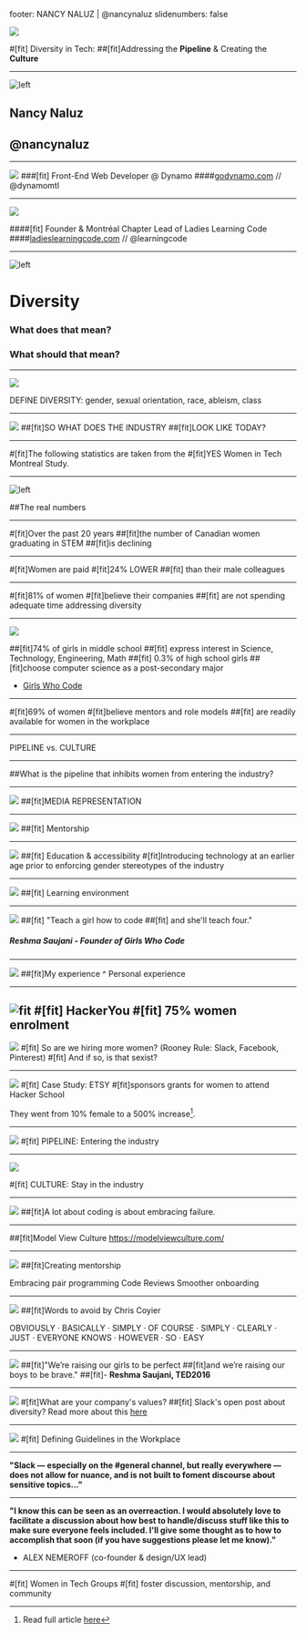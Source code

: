 footer: NANCY NALUZ | @nancynaluz
slidenumbers: false

![](https://images.unsplash.com/photo-1440335680360-79703e7032f9?ixlib=rb-0.3.5&q=80&fm=jpg&crop=entropy&s=df0fa22777a00d4c1b98a3037100e041)

#[fit] Diversity in Tech:
##[fit]Addressing the **Pipeline** & Creating the **Culture**

---

![left](https://daowea4srpbxm.cloudfront.net/assets/team/nancy-3b6fcb10f708f8be907a0c2cd07e10c3.jpg)
## Nancy Naluz
## @nancynaluz

---

![](https://daowea4srpbxm.cloudfront.net/assets/about/team-hero-f5ce0ea108620d13177bced9e34b0ced.jpg)
###[fit] Front-End Web Developer @ Dynamo
####[godynamo.com](www.godynamo.com) // @dynamomtl

---

![](http://ladieslearningcode.com/wp-content/uploads/2015/02/LadieLeaningCodeMTLWP_20140614_63_zmimi_HR-e1424038852378.jpg)

####[fit] Founder & Montréal Chapter Lead of Ladies Learning Code
####[ladieslearningcode.com](www.ladieslearningcode.com) // @learningcode

---

![left](https://images.unsplash.com/photo-1455735583493-5ab52897f7eb?ixlib=rb-0.3.5&q=80&fm=jpg&crop=entropy&s=74366b69fbabcf50582c7add8e2b502f)
# Diversity
### What does that mean?
### What **should** that mean?
---

![](https://images.unsplash.com/36/yJl7OB3sSpOdEIpHhZhd_DSC_1929_1.jpg?ixlib=rb-0.3.5&q=80&fm=jpg&crop=entropy&s=2f76df06fa9f85c9492224c0e3930c27)

DEFINE DIVERSITY:
gender, sexual orientation, race, ableism, class

---

![](https://images.unsplash.com/photo-1446052377488-d40ee7263458?ixlib=rb-0.3.5&q=80&fm=jpg&crop=entropy&s=16731c17641073b11b363b06e86f3719)
##[fit]SO WHAT DOES THE INDUSTRY
##[fit]LOOK LIKE TODAY?

---

#[fit]The following statistics are taken from the
#[fit]YES Women in Tech Montreal Study.

---

![left](http://infobeautiful4.s3.amazonaws.com/2015/05/1276_Diversity-In-Tech.png)

##The real numbers

---

#[fit]Over the past 20 years
##[fit]the number of Canadian women graduating in STEM
##[fit]is declining

---

#[fit]Women are paid
#[fit]24% LOWER
##[fit] than their male colleagues

---

#[fit]81% of women
#[fit]believe their companies
##[fit] are not spending adequate time addressing diversity

---

![](https://images.unsplash.com/photo-1455106593527-57a02af963e9?ixlib=rb-0.3.5&q=80&fm=jpg&crop=entropy&s=a146188c35b45fe04a55470670f366dc)

##[fit]74% of girls in middle school
##[fit] express interest in Science, Technology, Engineering, Math
##[fit] 0.3% of high school girls
##[fit]choose computer science as a post-secondary major

- [Girls Who Code](http://www.teenvogue.com/story/reshma-saujani-girls-who-code)

---

#[fit]69% of women
#[fit]believe mentors and role models
##[fit] are readily available for women in the workplace

---

PIPELINE vs. CULTURE

---

##What is the pipeline that inhibits women from entering the industry?

---

![](http://assets1.ignimgs.com/2015/03/15/1427358mktpasiliconvalleys2-ka-v12rev2jpg-52a950_1280w.jpg)
##[fit]MEDIA REPRESENTATION

---

![](https://images.unsplash.com/photo-1454023989775-79520f04322c?ixlib=rb-0.3.5&q=80&fm=jpg&crop=entropy&s=9e434433acf7e61b897ee692e51e0a4f)
##[fit] Mentorship

---
![](https://images.unsplash.com/photo-1454165205744-3b78555e5572?ixlib=rb-0.3.5&q=80&fm=jpg&crop=entropy&s=ca8c08d17555247f7580691500bb5351)
##[fit] Education & accessibility
#[fit]Introducing technology at an earlier age prior to enforcing gender stereotypes of the industry

---

![](http://ladieslearningcode.com/wp-content/uploads/2015/02/LadieLeaningCodeMTLWP_20140614_49_zmimi_HR-e1424038656152.jpg)
##[fit] Learning environment

---

![](http://pthumbnails.5min.com/10352665/517633215_3v1_o.jpg)
##[fit] "Teach a girl how to code
##[fit] and she'll teach four."
##### **Reshma Saujani - Founder of Girls Who Code**

---

![](http://ladieslearningcode.com/wp-content/uploads/2015/12/6021632122_ef4ca7c8c6_o.jpg)
##[fit]My experience
^ Personal experience

---

![fit](https://scontent-yyz1-1.xx.fbcdn.net/hphotos-prn2/t31.0-8/10683628_707312629352083_457146519515326627_o.jpg)
#[fit] HackerYou
#[fit] 75% women enrolment
---


![](https://images.unsplash.com/photo-1433170897235-615700336230?ixlib=rb-0.3.5&q=80&fm=jpg&crop=entropy&s=4cc33ad333b238cf760a0451d71a6a33)
#[fit] So are we hiring more women? (Rooney Rule: Slack, Facebook, Pinterest)
#[fit] And if so, is that sexist?

---

![](http://extfiles.etsy.com/Press/dumbo-office/dumbo_office_065.jpg)
#[fit] Case Study: ETSY
#[fit]sponsors grants for women to attend Hacker School

They went from 10% female to a 500% increase[^2].

[^2]: Read full article [here](http://www.forbes.com/sites/northwesternmutual/2013/09/10/finding-female-engineers-githubs-passion-leads-to-success/#67648523595b)

---
![](https://images.unsplash.com/photo-1453067085054-9852b6e2a759?ixlib=rb-0.3.5&q=80&fm=jpg&crop=entropy&s=f0aeab218381db141bb5f4fcd866cdc9)
#[fit] PIPELINE: Entering the industry

---

![](https://images.unsplash.com/photo-1437623889155-075d40e2e59f?ixlib=rb-0.3.5&q=80&fm=jpg&crop=entropy&s=bef2d1ab76ac458882e46777eca662ee)

#[fit] CULTURE: Stay in the industry

---

![](https://images.unsplash.com/uploads/141103282695035fa1380/95cdfeef?ixlib=rb-0.3.5&q=80&fm=jpg&crop=entropy&s=e52d8eb0864ecc0a7628d04c5f8f4e42)
##[fit]A lot about coding is about embracing failure.

---
##[fit]Model View Culture
https://modelviewculture.com/

---

![](https://images.unsplash.com/photo-1454023989775-79520f04322c?ixlib=rb-0.3.5&q=80&fm=jpg&crop=entropy&s=9e434433acf7e61b897ee692e51e0a4f)
##[fit]Creating mentorship

Embracing pair programming
Code Reviews
Smoother onboarding

---
![](https://images.unsplash.com/photo-1451226428352-cf66bf8a0317?ixlib=rb-0.3.5&q=80&fm=jpg&crop=entropy&s=52f6585294b80f9b2d8ab36e5d2a9b3b)
##[fit]Words to avoid by Chris Coyier

OBVIOUSLY · BASICALLY · SIMPLY · OF COURSE · SIMPLY · CLEARLY · JUST · EVERYONE KNOWS · HOWEVER · SO · EASY

---
![](http://d.fastcompany.net/multisite_files/fastcompany/imagecache/1280/poster/2014/02/3026772-poster-p-2-girls-who-code-founder-reshma-saujanis-favorite-productivity-hack.jpg)
##[fit]"We’re raising our girls to be perfect
##[fit]and we’re raising our boys to be brave."
##[fit]- **Reshma Saujani, TED2016**

---
![](http://cdn1.vox-cdn.com/uploads/chorus_asset/file/631624/slack-desktop-integrations.0.png)
#[fit]What are your company's values?
##[fit] Slack's open post about diversity?
Read more about this [here](http://slackhq.com/post/107934093600/building-the-workplace-we-want)

---
![](https://images.unsplash.com/photo-1454165804606-c3d57bc86b40?ixlib=rb-0.3.5&q=80&fm=jpg&crop=entropy&s=5e2cbf8fc0f617f10d40fbf59797b524)
#[fit] Defining Guidelines in the Workplace

---
**"Slack — especially on the #general channel, but really everywhere — does not allow for nuance, and is not built to foment discourse about sensitive topics..."**

---

**"I know this can be seen as an overreaction. I would absolutely love to facilitate a discussion about how best to handle/discuss stuff like this to make sure everyone feels included. I'll give some thought as to how to accomplish that soon (if you have suggestions please let me know)."**
- ALEX NEMEROFF (co-founder & design/UX lead)

---
#[fit] Women in Tech Groups
#[fit] foster discussion, mentorship, and community

